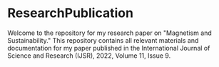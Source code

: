 # ResearchPublication
Welcome to the repository for my research paper on "Magnetism and Sustainability." This repository contains all relevant materials and documentation for my paper published in the International Journal of Science and Research (IJSR), 2022, Volume 11, Issue 9. 
